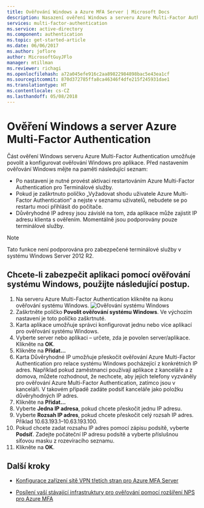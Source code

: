 ```yaml
---
title: Ověřování Windows a Azure MFA Server | Microsoft Docs
description: Nasazení ověření Windows a serveru Azure Multi-Factor Authentication.
services: multi-factor-authentication
ms.service: active-directory
ms.component: authentication
ms.topic: get-started-article
ms.date: 06/06/2017
ms.author: joflore
author: MicrosoftGuyJFlo
manager: mtillman
ms.reviewer: richagi
ms.openlocfilehash: a72a045efe916c2aa89822984898bac5e43ea1cf
ms.sourcegitcommit: 870d372785ffa8ca46346f4dfe215f245931dae1
ms.translationtype: HT
ms.contentlocale: cs-CZ
ms.lasthandoff: 05/08/2018
---
```

# <a name="windows-authentication-and-azure-multi-factor-authentication-server"></a>Ověření Windows a server Azure Multi-Factor Authentication

Část ověření Windows serveru Azure Multi-Factor Authentication umožňuje povolit a konfigurovat ověřování Windows pro aplikace. Před nastavením ověřování Windows mějte na paměti následující seznam:

* Po nastavení je nutné provést aktivaci restartováním Azure Multi-Factor Authentication pro Terminálové služby.
* Pokud je zaškrtnuto políčko „Vyžadovat shodu uživatele Azure Multi-Factor Authentication“ a nejste v seznamu uživatelů, nebudete se po restartu moci přihlásit do počítače.
* Důvěryhodné IP adresy jsou závislé na tom, zda aplikace může zajistit IP adresu klienta s ověřením. Momentálně jsou podporovány pouze terminálové služby.  

> [!NOTE]
> Tato funkce není podporována pro zabezpečené terminálové služby v systému Windows Server 2012 R2.

## <a name="to-secure-an-application-with-windows-authentication-use-the-following-procedure"></a>Chcete-li zabezpečit aplikaci pomocí ověřování systému Windows, použijte následující postup.
1. Na serveru Azure Multi-Factor Authentication klikněte na ikonu ověřování systému Windows.
   ![Ověřování systému Windows](./media/howto-mfaserver-windows/windowsauth.png)
2. Zaškrtněte políčko **Povolit ověřování systému Windows**. Ve výchozím nastavení je toto políčko zaškrtnuté.
3. Karta aplikace umožňuje správci konfigurovat jednu nebo více aplikací pro ověřování systému Windows.
4. Vyberte server nebo aplikaci – určete, zda je povolen server/aplikace. Klikněte na **OK**.
5. Klikněte na **Přidat...**
6. Karta Důvěryhodné IP umožňuje přeskočit ověřování Azure Multi-Factor Authentication pro relace systému Windows pocházející z konkrétních IP adres. Například pokud zaměstnanci používají aplikace z kanceláře a z domova, můžete rozhodnout, že nechcete, aby jejich telefony vyzváněly pro ověřování Azure Multi-Factor Authentication, zatímco jsou v kanceláři. V takovém případě zadáte podsíť kanceláře jako položku důvěryhodných IP adres.
7. Klikněte na **Přidat...**
8. Vyberte **Jedna IP adresa**, pokud chcete přeskočit jednu IP adresu.
9. Vyberte **Rozsah IP adres**, pokud chcete přeskočit celý rozsah IP adres. Příklad 10.63.193.1–10.63.193.100.
10. Pokud chcete zadat rozsahu IP adres pomocí zápisu podsítě, vyberte **Podsíť**. Zadejte počáteční IP adresu podsítě a vyberte příslušnou síťovou masku z rozevíracího seznamu.
11. Klikněte na **OK**.

## <a name="next-steps"></a>Další kroky

- [Konfigurace zařízení sítě VPN třetích stran pro Azure MFA Server](howto-mfaserver-nps-vpn.md)

- [Posílení vaší stávající infrastruktury pro ověřování pomocí rozšíření NPS pro Azure MFA](howto-mfa-nps-extension.md)
